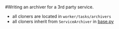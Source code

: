 #Writing an archiver for a 3rd party service.

* all cloners are located in `worker/tasks/archivers`
* all cloners inherit from `ServiceArchiver` in [base.py](worker/tasks/archivers/base.py)
